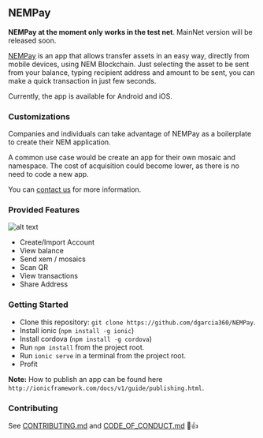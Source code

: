## NEMPay

**NEMPay at the moment only works in the test net**. MainNet version will be released soon.

[NEMPay](http://www.blockchaintoken.tech)  is an app that allows transfer assets in an easy way, directly from mobile devices, using NEM Blockchain.  Just selecting the asset to be sent from your balance, typing recipient address and amount to be sent, you can make a quick transaction in just few seconds.

Currently, the app is available for Android and iOS.

### Customizations

Companies and individuals can take advantage of NEMPay as a boilerplate to create their NEM application.

A common use case would be create an app for their own mosaic and namespace. The cost of acquisition could become lower, as there is no need to code a new app. 

You can [contact us](http://www.blockchaintoken.tech)  for more information.

### Provided Features
![alt text](https://cdn-images-1.medium.com/max/1600/1*rN0_HrixacfHJwk1fspeLA.png)

* Create/Import Account
* View balance
* Send xem / mosaics
* Scan QR
* View transactions
* Share Address

### Getting Started
* Clone this repository: `git clone https://github.com/dgarcia360/NEMPay`.
* Install ionic (`npm install -g ionic`)
* Install cordova (`npm install -g cordova`)
* Run `npm install` from the project root.
* Run `ionic serve` in a terminal from the project root.
* Profit

**Note:** How to publish an app can be found here `http://ionicframework.com/docs/v1/guide/publishing.html`.

### Contributing
See [CONTRIBUTING.md](https://github.com/dgarcia360/NEMPay/blob/master/CONTRIBUTING.md) and [CODE_OF_CONDUCT.md](https://github.com/dgarcia360/NEMPay/blob/master/CODE_OF_CONDUCT.md) :tada::+1:
